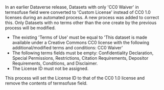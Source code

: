 In an earlier Dataverse release, Datasets with only 'CC0 Waiver' in termsofuse field were converted to 'Custom License' instead of CC0 1.0 licenses during an automated process. A new process was added to correct this. Only Datasets with no terms other than the one create by the previous process will be modified.
- The existing 'Terms of Use' must be equal to 'This dataset is made available under a Creative Commons CC0 license with the following additional/modified terms and conditions: CC0 Waiver'
- The following terms fields must be empty: Confidentiality Declaration, Special Permissions, Restrictions, Citation Requirements, Depositor Requirements, Conditions, and Disclaimer.
- The License ID must not be assigned.

This process will set the License ID to that of the CC0 1.0 license and remove the contents of termsofuse field.
